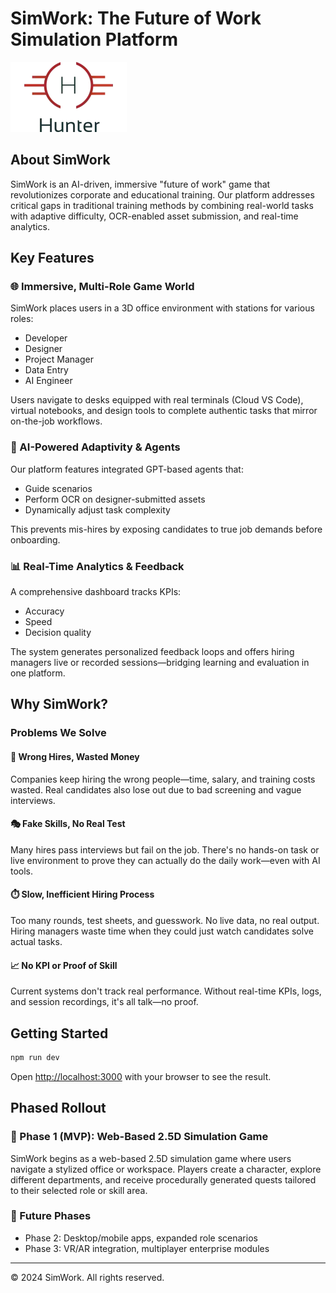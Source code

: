 # SimWork: The Future of Work Simulation Platform

![SimWork Logo](public/favicon.webp)

## About SimWork

SimWork is an AI-driven, immersive "future of work" game that revolutionizes corporate and educational training. Our platform addresses critical gaps in traditional training methods by combining real-world tasks with adaptive difficulty, OCR-enabled asset submission, and real-time analytics.

## Key Features

### 🌐 Immersive, Multi-Role Game World
SimWork places users in a 3D office environment with stations for various roles:
- Developer
- Designer
- Project Manager
- Data Entry
- AI Engineer

Users navigate to desks equipped with real terminals (Cloud VS Code), virtual notebooks, and design tools to complete authentic tasks that mirror on-the-job workflows.

### 🤖 AI-Powered Adaptivity & Agents
Our platform features integrated GPT-based agents that:
- Guide scenarios
- Perform OCR on designer-submitted assets
- Dynamically adjust task complexity

This prevents mis-hires by exposing candidates to true job demands before onboarding.

### 📊 Real-Time Analytics & Feedback
A comprehensive dashboard tracks KPIs:
- Accuracy
- Speed
- Decision quality

The system generates personalized feedback loops and offers hiring managers live or recorded sessions—bridging learning and evaluation in one platform.

## Why SimWork?

### Problems We Solve

#### 🔄 Wrong Hires, Wasted Money
Companies keep hiring the wrong people—time, salary, and training costs wasted. Real candidates also lose out due to bad screening and vague interviews.

#### 🎭 Fake Skills, No Real Test
Many hires pass interviews but fail on the job. There's no hands-on task or live environment to prove they can actually do the daily work—even with AI tools.

#### ⏱️ Slow, Inefficient Hiring Process
Too many rounds, test sheets, and guesswork. No live data, no real output. Hiring managers waste time when they could just watch candidates solve actual tasks.

#### 📈 No KPI or Proof of Skill
Current systems don't track real performance. Without real-time KPIs, logs, and session recordings, it's all talk—no proof.

## Getting Started

```bash
npm run dev
```

Open [http://localhost:3000](http://localhost:3000) with your browser to see the result.

## Phased Rollout

### 🧩 Phase 1 (MVP): Web-Based 2.5D Simulation Game
SimWork begins as a web-based 2.5D simulation game where users navigate a stylized office or workspace. Players create a character, explore different departments, and receive procedurally generated quests tailored to their selected role or skill area.

### 🚀 Future Phases
- Phase 2: Desktop/mobile apps, expanded role scenarios
- Phase 3: VR/AR integration, multiplayer enterprise modules

---

© 2024 SimWork. All rights reserved.
